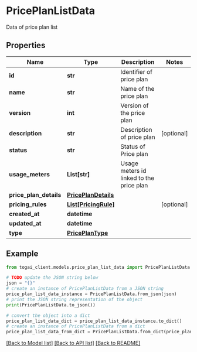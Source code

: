# PricePlanListData

Data of price plan list

## Properties

Name | Type | Description | Notes
------------ | ------------- | ------------- | -------------
**id** | **str** | Identifier of price plan | 
**name** | **str** | Name of the price plan | 
**version** | **int** | Version of the price plan | 
**description** | **str** | Description of price plan | [optional] 
**status** | **str** | Status of Price plan | 
**usage_meters** | **List[str]** | Usage meters id linked to the price plan | 
**price_plan_details** | [**PricePlanDetails**](PricePlanDetails.md) |  | 
**pricing_rules** | [**List[PricingRule]**](PricingRule.md) |  | [optional] 
**created_at** | **datetime** |  | 
**updated_at** | **datetime** |  | 
**type** | [**PricePlanType**](PricePlanType.md) |  | 

## Example

```python
from togai_client.models.price_plan_list_data import PricePlanListData

# TODO update the JSON string below
json = "{}"
# create an instance of PricePlanListData from a JSON string
price_plan_list_data_instance = PricePlanListData.from_json(json)
# print the JSON string representation of the object
print(PricePlanListData.to_json())

# convert the object into a dict
price_plan_list_data_dict = price_plan_list_data_instance.to_dict()
# create an instance of PricePlanListData from a dict
price_plan_list_data_from_dict = PricePlanListData.from_dict(price_plan_list_data_dict)
```
[[Back to Model list]](../README.md#documentation-for-models) [[Back to API list]](../README.md#documentation-for-api-endpoints) [[Back to README]](../README.md)


